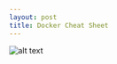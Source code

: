 ```yaml
---
layout: post
title: Docker Cheat Sheet  
---
```


![alt text](https://ma.ttias.be/wp-content/uploads/2016/08/docker_cheat_sheet.png)
